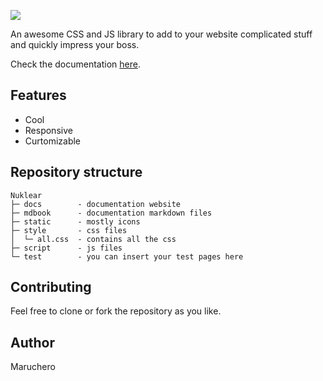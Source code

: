 ![](docs/src/img/nuklear-title.png)

An awesome CSS and JS library to add to your website complicated stuff
and quickly impress your boss.

Check the documentation [here](https://maruchero.github.io/nuklear/docs/).

## Features

- Cool
- Responsive
- Curtomizable

## Repository structure

```
Nuklear
├─ docs        - documentation website
├─ mdbook      - documentation markdown files
├─ static      - mostly icons
├─ style       - css files
│  └─ all.css  - contains all the css
├─ script      - js files
└─ test        - you can insert your test pages here
```

## Contributing

Feel free to clone or fork the repository as you like.

## Author

Maruchero